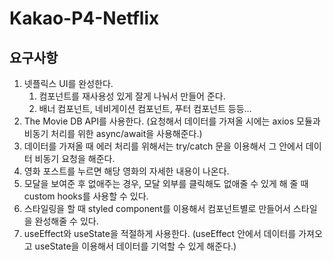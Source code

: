 # Kakao-P4-Netflix

## **요구사항**

1. 넷플릭스 UI를 완성한다.
    1. 컴포넌트를 재사용성 있게 잘게 나눠서 만들어 준다.
    2. 배너 컴포넌트, 네비게이션 컴포넌트, 푸터 컴포넌트 등등…
2. The Movie DB API를 사용한다. 
(요청해서 데이터를 가져올 시에는 axios 모듈과 비동기 처리를 위한 async/await을 사용해준다.)
3. 데이터를 가져올 때 에러 처리를 위해서는 try/catch 문을 이용해서 그 안에서 데이터 비동기 요청을 해준다.
4. 영화 포스트를 누르면 해당 영화의 자세한 내용이 나온다.
5. 모달을 보여준 후 없애주는 경우, 모달 외부를 클릭해도 없애줄 수 있게 해 줄 때 custom hooks를 사용할 수 있다.
6. 스타일링을 할 때 styled component를 이용해서 컴포넌트별로 만들어서 스타일을 완성해줄 수 있다.
7. useEffect와 useState을 적절하게 사용한다.
(useEffect 안에서 데이터를 가져오고 useState을 이용해서 데이터를 기억할 수 있게 해준다.)